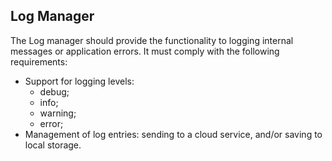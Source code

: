 ## Log Manager

The Log manager should provide the functionality to logging internal messages or application errors. It must comply with the following requirements: <br>

  - Support for logging levels:
    - debug;
    - info;
    - warning;
    - error;
  - Management of log entries: sending to a cloud service, and/or saving to local storage.
